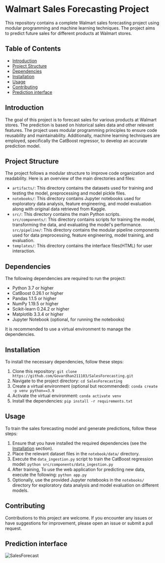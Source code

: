 # Walmart Sales Forecasting Project

This repository contains a complete Walmart sales forecasting project using modular programming and machine learning techniques. The project aims to predict future sales for different products at Walmart stores.

## Table of Contents

- [Introduction](#introduction)
- [Project Structure](#project-structure)
- [Dependencies](#dependencies)
- [Installation](#installation)
- [Usage](#usage)
- [Contributing](#contributing)
- [Prediction interface](#prediction-interface)

## Introduction

The goal of this project is to forecast sales for various products at Walmart stores. The prediction is based on historical sales data and other relevant features. The project uses modular programming principles to ensure code reusability and maintainability. Additionally, machine learning techniques are employed, specifically the CatBoost regressor, to develop an accurate prediction model.

## Project Structure

The project follows a modular structure to improve code organization and readability. Here is an overview of the main directories and files:

- `artifacts/`: This directory contains the datasets used for training and testing the model, preprocessing and model pickle files.
- `notebooks/`: This directory contains Jupyter notebooks used for exploratory data analysis, feature engineering, and model evaluation along with original data retrieved from Kaggle.
- `src/`: This directory contains the main Python scripts.
<br>        `src/components/`: This directory contains scripts for training the model, transforming the data, and evaluating the model's performance.
<br>        `src/pipeline/`: This directory contains the modular pipeline components used for data preprocessing, feature engineering, model training, and evaluation.      
- `templates/`: This directory contains the interface files(HTML) for user interaction.

## Dependencies

The following dependencies are required to run the project:

- Python 3.7 or higher
- CatBoost 0.26.1 or higher
- Pandas 1.1.5 or higher
- NumPy 1.19.5 or higher
- Scikit-learn 0.24.2 or higher
- Matplotlib 3.3.4 or higher
- Jupyter Notebook (optional, for running the notebooks)

It is recommended to use a virtual environment to manage the dependencies.

## Installation

To install the necessary dependencies, follow these steps:

1. Clone this repository: `git clone https://github.com/Govardhan211103/SalesForecasting.git`
2. Navigate to the project directory: `cd SalesForecasting`
3. Create a virtual environment (optional but recommended): `conda create -p venv python==3.9`
4. Activate the virtual environment: `conda activate venv`
5. Install the dependencies: `pip install -r requirements.txt`

## Usage

To train the sales forecasting model and generate predictions, follow these steps:

1. Ensure that you have installed the required dependencies (see the [Installation](#installation) section).
2. Place the relevant dataset files in the `notebook/data/` directory.
3. Execute the `data_ingestion.py` script to train the CatBoost regression model: `python src/components/data_ingestion.py`
4. After training, To use the web application for predicting new data, execute the following: `python app.py`
5. Optionally, use the provided Jupyter notebooks in the `notebooks/` directory for exploratory data analysis and model evaluation on different models.

## Contributing

Contributions to this project are welcome. If you encounter any issues or have suggestions for improvement, please open an issue or submit a pull request. 

## Prediction interface

![SalesForecast](https://github.com/Govardhan211103/SalesForecasting/assets/112187319/c91818c6-62d5-489b-8ea8-29629e2310a6)

